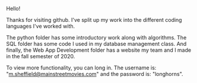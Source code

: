 Hello!

Thanks for visiting github. I've split up my work into the different coding languages I've worked with. 

The python folder has some introductory work along with algorithms. The SQL folder has some code I used in my database management class. And finally, the Web App Development folder has a website my team and I made in the fall semester of 2020. 

To view more functionality, you can long in. The username is: "m.sheffield@mainstreetmovies.com" and the password is: "longhorns".
